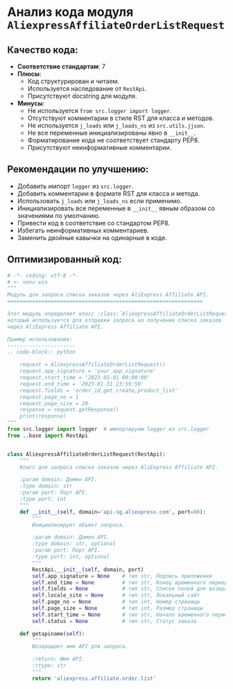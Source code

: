 # Анализ кода модуля `AliexpressAffiliateOrderListRequest`

## Качество кода:
- **Соответствие стандартам**: 7
- **Плюсы**:
    - Код структурирован и читаем.
    - Используется наследование от `RestApi`.
    - Присутствуют docstring для модуля.
- **Минусы**:
    - Не используется `from src.logger import logger`.
    - Отсутствуют комментарии в стиле RST для класса и методов.
    - Не используется `j_loads` или `j_loads_ns` из `src.utils.jjson`.
    - Не все переменные инициализированы явно в `__init__`.
    - Форматирование кода не соответствует стандарту PEP8.
    - Присутствуют неинформативные комментарии.

## Рекомендации по улучшению:
- Добавить импорт `logger` из `src.logger`.
- Добавить комментарии в формате RST для класса и метода.
- Использовать `j_loads` или `j_loads_ns` если применимо.
- Инициализировать все переменные в `__init__` явным образом со значениями по умолчанию.
- Привести код в соответствие со стандартом PEP8.
- Избегать неинформативных комментариев.
- Заменить двойные кавычки на одинарные в коде.

## Оптимизированный код:
```python
# -*- coding: utf-8 -*-
# <- venv win
"""
Модуль для запроса списка заказов через AliExpress Affiliate API.
===============================================================

Этот модуль определяет класс :class:`AliexpressAffiliateOrderListRequest`,
который используется для отправки запроса на получение списка заказов
через AliExpress Affiliate API.

Пример использования:
----------------------
.. code-block:: python

    request = AliexpressAffiliateOrderListRequest()
    request.app_signature = 'your_app_signature'
    request.start_time = '2023-01-01 00:00:00'
    request.end_time = '2023-01-31 23:59:59'
    request.fields = 'order_id,gmt_create,product_list'
    request.page_no = 1
    request.page_size = 20
    response = request.getResponse()
    print(response)
"""
from src.logger import logger  # импортируем logger из src.logger
from ..base import RestApi


class AliexpressAffiliateOrderListRequest(RestApi):
    """
    Класс для запроса списка заказов через AliExpress Affiliate API.

    :param domain: Домен API.
    :type domain: str
    :param port: Порт API.
    :type port: int
    """
    def __init__(self, domain='api-sg.aliexpress.com', port=80):
        """
        Инициализирует объект запроса.

        :param domain: Домен API.
        :type domain: str, optional
        :param port: Порт API.
        :type port: int, optional
        """
        RestApi.__init__(self, domain, port)
        self.app_signature = None    # тип str, Подпись приложения
        self.end_time = None         # тип str, Конец временного периода
        self.fields = None           # тип str, Список полей для возврата
        self.locale_site = None      # тип str, Локальный сайт
        self.page_no = None          # тип int, Номер страницы
        self.page_size = None        # тип int, Размер страницы
        self.start_time = None       # тип str, Начало временного периода
        self.status = None           # тип str, Статус заказа

    def getapiname(self):
        """
        Возвращает имя API для запроса.

        :return: Имя API.
        :rtype: str
        """
        return 'aliexpress.affiliate.order.list'